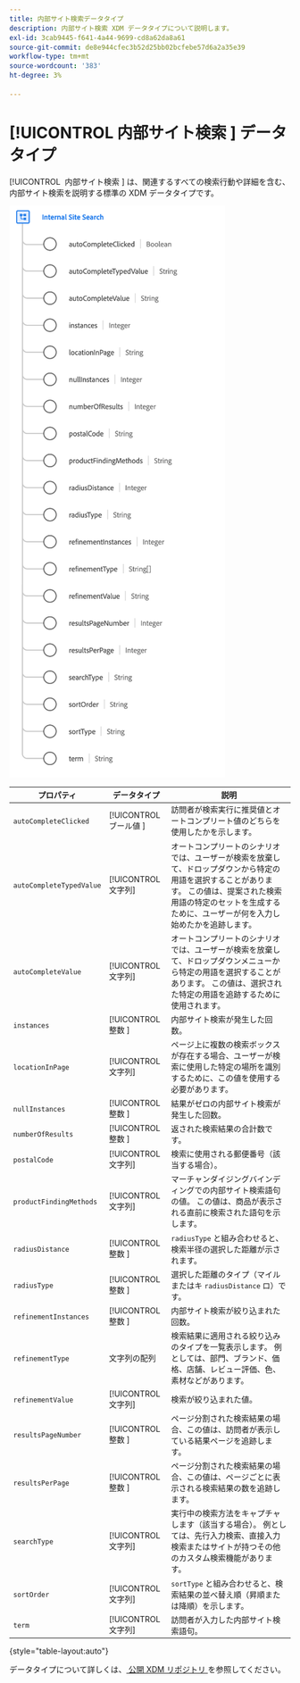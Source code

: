```yaml
---
title: 内部サイト検索データタイプ
description: 内部サイト検索 XDM データタイプについて説明します。
exl-id: 3cab9445-f641-4a44-9699-cd8a62da8a61
source-git-commit: de8e944cfec3b52d25bb02bcfebe57d6a2a35e39
workflow-type: tm+mt
source-wordcount: '383'
ht-degree: 3%

---
```


# [!UICONTROL &#x200B; 内部サイト検索 &#x200B;] データタイプ

[!UICONTROL &#x200B; 内部サイト検索 &#x200B;] は、関連するすべての検索行動や詳細を含む、内部サイト検索を説明する標準の XDM データタイプです。

![](../images/data-types/internal-site-search.png)

| プロパティ | データタイプ | 説明 |
| --- | --- | --- |
| `autoCompleteClicked` | [!UICONTROL &#x200B; ブール値 &#x200B;] | 訪問者が検索実行に推奨値とオートコンプリート値のどちらを使用したかを示します。 |
| `autoCompleteTypedValue` | [!UICONTROL 文字列] | オートコンプリートのシナリオでは、ユーザーが検索を放棄して、ドロップダウンから特定の用語を選択することがあります。 この値は、提案された検索用語の特定のセットを生成するために、ユーザーが何を入力し始めたかを追跡します。 |
| `autoCompleteValue` | [!UICONTROL 文字列] | オートコンプリートのシナリオでは、ユーザーが検索を放棄して、ドロップダウンメニューから特定の用語を選択することがあります。 この値は、選択された特定の用語を追跡するために使用されます。 |
| `instances` | [!UICONTROL &#x200B; 整数 &#x200B;] | 内部サイト検索が発生した回数。 |
| `locationInPage` | [!UICONTROL 文字列] | ページ上に複数の検索ボックスが存在する場合、ユーザーが検索に使用した特定の場所を識別するために、この値を使用する必要があります。 |
| `nullInstances` | [!UICONTROL &#x200B; 整数 &#x200B;] | 結果がゼロの内部サイト検索が発生した回数。 |
| `numberOfResults` | [!UICONTROL &#x200B; 整数 &#x200B;] | 返された検索結果の合計数です。 |
| `postalCode` | [!UICONTROL 文字列] | 検索に使用される郵便番号（該当する場合）。 |
| `productFindingMethods` | [!UICONTROL 文字列] | マーチャンダイジングバインディングでの内部サイト検索語句の値。 この値は、商品が表示される直前に検索された語句を示します。 |
| `radiusDistance` | [!UICONTROL &#x200B; 整数 &#x200B;] | `radiusType` と組み合わせると、検索半径の選択した距離が示されます。 |
| `radiusType` | [!UICONTROL &#x200B; 整数 &#x200B;] | 選択した距離のタイプ（マイルまたはキ `radiusDistance` ロ）です。 |
| `refinementInstances` | [!UICONTROL &#x200B; 整数 &#x200B;] | 内部サイト検索が絞り込まれた回数。 |
| `refinementType` | 文字列の配列 | 検索結果に適用される絞り込みのタイプを一覧表示します。 例としては、部門、ブランド、価格、店舗、レビュー評価、色、素材などがあります。 |
| `refinementValue` | [!UICONTROL 文字列] | 検索が絞り込まれた値。 |
| `resultsPageNumber` | [!UICONTROL &#x200B; 整数 &#x200B;] | ページ分割された検索結果の場合、この値は、訪問者が表示している結果ページを追跡します。 |
| `resultsPerPage` | [!UICONTROL &#x200B; 整数 &#x200B;] | ページ分割された検索結果の場合、この値は、ページごとに表示される検索結果の数を追跡します。 |
| `searchType` | [!UICONTROL 文字列] | 実行中の検索方法をキャプチャします（該当する場合）。 例としては、先行入力検索、直接入力検索またはサイトが持つその他のカスタム検索機能があります。 |
| `sortOrder` | [!UICONTROL 文字列] | `sortType` と組み合わせると、検索結果の並べ替え順（昇順または降順）を示します。 |
| `term` | [!UICONTROL 文字列] | 訪問者が入力した内部サイト検索語句。 |

{style="table-layout:auto"}

データタイプについて詳しくは、[ 公開 XDM リポジトリ ](https://github.com/adobe/xdm/blob/master/docs/reference/datatypes/internal-site-search.schema.json) を参照してください。
